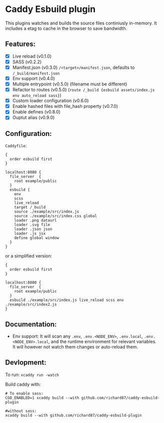 # Caddy Esbuild plugin

This plugins watches and builds the source files continiusly in-memory. It includes a etag to cache in the browser to save bandwidth.

## Features:
- [X] Live reload (v0.1.0)
- [X] SASS (v0.2.2)
- [X] Manifest.json (v0.3.0) `/<target>/manifest.json`, defaults to `/_build/manifest.json`
- [X] Env support (v0.4.0)
- [X] Multiple entrypoint (v0.5.0) (filename must be different)
- [X] Refactor to routes (v0.5.0) (`route /_build {esbuild assets/index.js env auto_reload sass}`)
- [X] Custom loader configuration (v0.6.0)
- [X] Enable hashed files with file_hash property (v0.7.0)
- [X] Enable defines (v0.8.0)
- [X] Ouptut alias (v0.9.0)

## Configuration:
`Caddyfile`:
```
{
  order esbuild first
}

localhost:8080 {
  file_server  {
    root example/public
  }
  esbuild {
    env
    scss
    live_reload
    target /_build
    source ./example/src/index.js
    source ./example/src/index.css global
    loader .png dataurl
    loader .svg file
    loader .json json
    loader .js jsx
    define global window
  }
}
```
or a simplified version: 
```
{
  order esbuild first
}

localhost:8080 {
  file_server  {
    root example/public
  }
  esbuild ./example/src/index.js live_reload scss env ./example/src/index2.js
}
```

## Documentation:
- Env support: It will scan any `.env`, `.env.<NODE_ENV>`, `.env.local`, `.env.<NODE_ENV>.local`, and the runtime environment for relevant variables.  
  It will however not watch them changes or auto-reload them. 

## Devlopment:

To run: `xcaddy run -watch`

Build caddy with: 
```shell
# To enable sass:
CGO_ENABLED=1 xcaddy build --with github.com/richard87/caddy-esbuild-plugin

#without sass:
xcaddy build --with github.com/richard87/caddy-esbuild-plugin
```